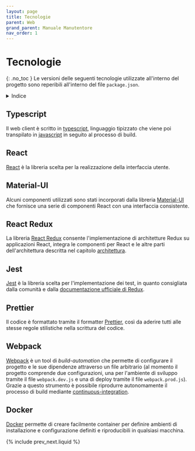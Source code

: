 ```yaml
---
layout: page
title: Tecnologie
parent: Web
grand_parent: Manuale Manutentore
nav_order: 1
---
```


# Tecnologie
{: .no_toc }
Le versioni delle seguenti tecnologie utilizzate all'interno del progetto sono reperibili all'interno del file `package.json`.

<details closed markdown="block">
  <summary>
    Indice
  </summary>
  {: .text-delta }
1. TOC
{:toc}
</details>

## Typescript

Il web client è scritto in [typescript](https://www.typescriptlang.org/), linguaggio tipizzato che viene poi transpilato in [javascript](https://www.javascript.com/) in seguito al processo di build.

## React

[React](https://reactjs.org/) è la libreria scelta per la realizzazione della interfaccia utente.

## Material-UI

Alcuni componenti utilizzati sono stati incorporati dalla libreria [Material-UI](https://material-ui.com/) che fornisce una serie di componenti React con una interfaccia consistente.

## React Redux

La libreria [React Redux](https://react-redux.js.org/) consente l'implementazione di architetture Redux su applicazioni React, integra le componenti per React e le altre parti dell'architettura descritta nel capitolo [architettura](architettura).

## Jest

[Jest](https://jestjs.io/) è la libreria scelta per l'implementazione dei test, in quanto consigliata dalla comunità e dalla [documentazione ufficiale di Redux](https://redux.js.org/recipes/writing-tests).

## Prettier

Il codice è formattato tramite il formatter [Prettier](https://prettier.io/), così da aderire tutti alle stesse regole stilistiche nella scrittura del codice.

## Webpack

[Webpack](https://webpack.js.org/) è un tool di _build-automation_ che permette di configurare il progetto e le sue dipendenze attraverso un file arbitrario (al momento il progetto comprende due configurazioni, una per l'ambiente di sviluppo tramite il file `webpack.dev.js` e una di deploy tramite il file `webpack.prod.js`). Grazie a questo strumento è possibile riprodurre autonomamente il processo di build mediante [continuous-integration](/glossario#continuous-integration).

## Docker

[Docker](https://www.docker.com/) permette di creare facilmente container per definire ambienti di installazione e configurazione definiti e riproducibili in qualsiasi macchina.

{% include prev_next.liquid %}
